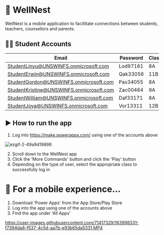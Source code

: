 # 🧠 WellNest
WellNest is a mobile application to facillitate connections between students, teachers, counsellors and parents. 

## 👩‍🎓 Student Accounts
| Email | Password | Class |
| --- | --- | --- |
| StudentLinyu@UNSWINFS.onmicrosoft.com | Lod97161 | 8A |
| StudentErwin@UNSWINFS.onmicrosoft.com | Qak33056 | 11B | 
| StudentGordon@UNSWINFS.onmicrosoft.com | Pax34055 |  8A |
| StudentKristine@UNSWINFS.onmicrosoft.com | Zac00464 | 9A |
| StudentWilliam@UNSWINFS.onmicrosoft.com | Daf33171 | 8A |
| StudentJoya@UNSWINFS.onmicrosoft.com | Vor13311 | 12B |

## ▶️ How to run the app 

1. Log into https://make.powerapps.com/ using one of the accounts above 

![ezgif-2-49a9d19898](https://user-images.githubusercontent.com/71417329/163995514-8c28110f-5805-40a6-8cb7-b020e9a2b70f.gif)

2. Scroll down to the WellNest app
3. Click the 'More Commands' button and click the 'Play' button 
4. Depending on the type of user, select the appropriate class to successfully log in 

# 📱 For a mobile experience...

1. Download 'Power Apps' from the App Store/Play Store 
2. Log into the app using one of the accounts above 
3. Find the app under 'All Apps'

https://user-images.githubusercontent.com/71417329/163998331-f7394da8-f537-4c5d-aa7b-e93b65da5331.MP4



